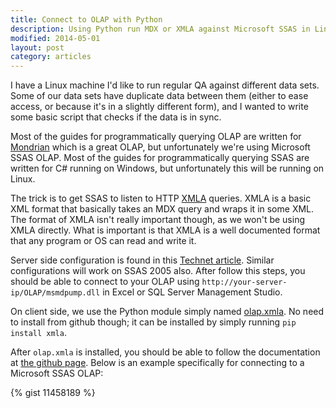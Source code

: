 ```yaml
---
title: Connect to OLAP with Python
description: Using Python run MDX or XMLA against Microsoft SSAS in Linux
modified: 2014-05-01
layout: post
category: articles
---
```


I have a Linux machine I'd like to run regular QA against different data sets.
Some of our data sets have duplicate data between them (either to ease access, or because it's in a slightly different form), and I wanted to write some basic script that checks if the data is in sync.

Most of the guides for programmatically querying OLAP are written for [Mondrian](http://community.pentaho.com/projects/mondrian/) which is a great OLAP, but unfortunately we're using Microsoft SSAS OLAP.
Most of the guides for programmatically querying SSAS are written for C# running on Windows, but unfortunately this will be running on Linux.

The trick is to get SSAS to listen to HTTP [XMLA](http://en.wikipedia.org/wiki/XML_for_Analysis) queries.
XMLA is a basic XML format that basically takes an MDX query and wraps it in some XML.
The format of XMLA isn't really important though, as we won't be using XMLA directly.
What is important is that XMLA is a well documented format that any program or OS can read and write it.

Server side configuration is found in this [Technet article](http://technet.microsoft.com/en-us/library/gg492140.aspx).
Similar configurations will work on SSAS 2005 also.
After follow this steps, you should be able to connect to your OLAP using `http://your-server-ip/OLAP/msmdpump.dll` in Excel or SQL Server Management Studio.

On client side, we use the Python module simply named [olap.xmla](https://github.com/may-day/olap).
No need to install from github though; it can be installed by simply running `pip install xmla`.

After `olap.xmla` is installed, you should be able to follow the documentation at [the github page](https://github.com/may-day/olap).
Below is an example specifically for connecting to a Microsoft SSAS OLAP:

{% gist 11458189 %}
